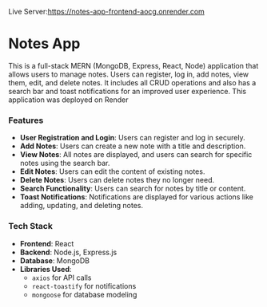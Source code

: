 Live Server:https://notes-app-frontend-aocg.onrender.com

# Notes App
This is a full-stack MERN (MongoDB, Express, React, Node) application that allows users to manage notes. Users can register, log in, add notes, view them, edit, and delete notes.
It includes all CRUD operations and also has a search bar and toast notifications for an improved user experience.
This application was deployed on Render

### Features

- **User Registration and Login**: Users can register and log in securely.
- **Add Notes**: Users can create a new note with a title and description.
- **View Notes**: All notes are displayed, and users can search for specific notes using the search bar.
- **Edit Notes**: Users can edit the content of existing notes.
- **Delete Notes**: Users can delete notes they no longer need.
- **Search Functionality**: Users can search for notes by title or content.
- **Toast Notifications**: Notifications are displayed for various actions like adding, updating, and deleting notes.

### Tech Stack

- **Frontend**: React
- **Backend**: Node.js, Express.js
- **Database**: MongoDB
- **Libraries Used**:
  - `axios` for API calls
  - `react-toastify` for notifications
  - `mongoose` for database modeling


